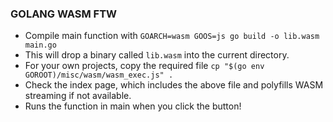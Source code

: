### GOLANG WASM FTW

* Compile main function with ```GOARCH=wasm GOOS=js go build -o lib.wasm main.go```
* This will drop a binary called ```lib.wasm``` into the current directory.
* For your own projects, copy the required file ```cp "$(go env GOROOT)/misc/wasm/wasm_exec.js" .```
* Check the index page, which includes the above file and polyfills WASM streaming if not available.
* Runs the function in main when you click the button!
